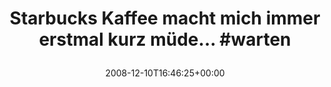 ---
retweeted: false
source: <a href="http://twitter.com" rel="nofollow">Twitter Web Client</a>
entities:
  hashtags:
  - text: warten
    indices:
    - '55'
    - '62'
  symbols: []
  user_mentions: []
  urls: []
display_text_range:
- '0'
- '62'
favorite_count: '0'
id_str: '1049458789'
truncated: false
retweet_count: '0'
id: '1049458789'
created_at: Wed Dec 10 16:46:25 +0000 2008
favorited: false
full_text: 'Starbucks Kaffee macht mich immer erstmal kurz müde... #warten'
lang: de
tags:
- warten
- pesos/twitter
date: '2008-12-10T16:46:25+00:00'
src: https://twitter.com/bascht/status/1049458789
original_url: https://twitter.com/bascht/status/1049458789
type: twitter_tweet
text: 'Starbucks Kaffee macht mich immer erstmal kurz müde... #warten'
title: 'Starbucks Kaffee macht mich immer erstmal kurz müde... #warten

  '

---